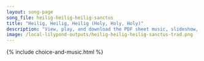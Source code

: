 ```yaml
---
layout: song-page
song_file: heilig-heilig-heilig-sanctus
title: "Heilig, Heilig, Heilig (Holy, Holy, Holy)"
description: "View, play, and download the PDF sheet music, slideshow, and audio. Lyrics: Heilig, heilig, heilig, heilig ist der Herr!   Heilig, heilig, heilig, heilig ist nur er!  Er, der nie begonnen, or, der immer war, ewig ist und walte... german english christian 4part"
image: /local-lilypond-outputs/heilig-heilig-heilig-sanctus-trad.png
---
```


{% include choice-and-music.html %}